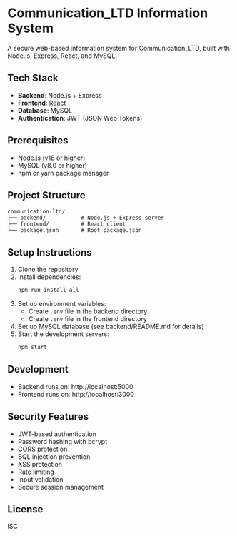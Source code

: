 # Communication_LTD Information System

A secure web-based information system for Communication_LTD, built with Node.js, Express, React, and MySQL.

## Tech Stack

- **Backend**: Node.js + Express
- **Frontend**: React
- **Database**: MySQL
- **Authentication**: JWT (JSON Web Tokens)

## Prerequisites

- Node.js (v18 or higher)
- MySQL (v8.0 or higher)
- npm or yarn package manager

## Project Structure

```
communication-ltd/
├── backend/           # Node.js + Express server
├── frontend/          # React client
└── package.json       # Root package.json
```

## Setup Instructions

1. Clone the repository
2. Install dependencies:
   ```bash
   npm run install-all
   ```
3. Set up environment variables:
   - Create `.env` file in the backend directory
   - Create `.env` file in the frontend directory
4. Set up MySQL database (see backend/README.md for details)
5. Start the development servers:
   ```bash
   npm start
   ```

## Development

- Backend runs on: http://localhost:5000
- Frontend runs on: http://localhost:3000

## Security Features

- JWT-based authentication
- Password hashing with bcrypt
- CORS protection
- SQL injection prevention
- XSS protection
- Rate limiting
- Input validation
- Secure session management

## License

ISC 